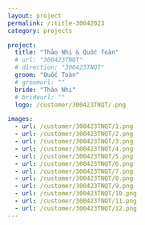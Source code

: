 ```yaml
---
layout: project
permalink: /:title-30042023
category: projects

project:
  title: "Thảo Nhi & Quốc Toàn"
  # url: "300423TNQT"
  # direction: "300423TNQT"
  groom: "Quốc Toàn"
  # groomurl: ""
  bride: "Thảo Nhi"
  # brideurl: ""
  logo: /customer/300423TNQT/.png

images:
  - url: /customer/300423TNQT/1.png
  - url: /customer/300423TNQT/2.png
  - url: /customer/300423TNQT/3.png
  - url: /customer/300423TNQT/4.png
  - url: /customer/300423TNQT/5.png
  - url: /customer/300423TNQT/6.png
  - url: /customer/300423TNQT/7.png
  - url: /customer/300423TNQT/8.png
  - url: /customer/300423TNQT/9.png
  - url: /customer/300423TNQT/10.png
  - url: /customer/300423TNQT/11.png
  - url: /customer/300423TNQT/12.png
---
```


